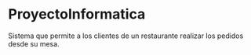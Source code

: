 # ProyectoInformatica
Sistema que permite a los clientes de un restaurante realizar los pedidos desde su mesa.
